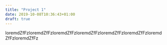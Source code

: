 ```yaml
---
title: "Project 1"
date: 2019-10-08T10:36:43+01:00
draft: true
---
```


loremdZfFzloremdZfFzloremdZfFzloremdZfFzloremdZfFzloremdZfFzloremdZfFzloremdZfFz
